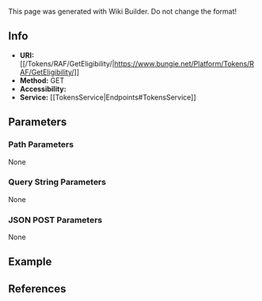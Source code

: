 <span class="wiki-builder">This page was generated with Wiki Builder. Do not change the format!</span>

## Info

* **URI:** [[/Tokens/RAF/GetEligibility/|https://www.bungie.net/Platform/Tokens/RAF/GetEligibility/]]
* **Method:** GET
* **Accessibility:** 
* **Service:** [[TokensService|Endpoints#TokensService]]

## Parameters
### Path Parameters
None

### Query String Parameters
None

### JSON POST Parameters
None

## Example


## References
